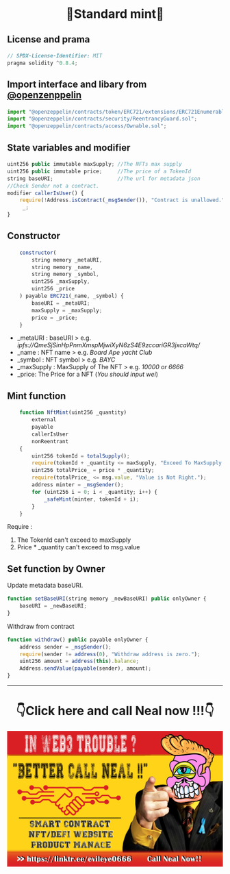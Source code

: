 <h1 align="center">🤖Standard mint🤖

## License and prama 
```js
// SPDX-License-Identifier: MIT
pragma solidity ^0.8.4;
```
## Import interface and libary from [@openzenppelin](https://github.com/OpenZeppelin/openzeppelin-contracts)
```js
import "@openzeppelin/contracts/token/ERC721/extensions/ERC721Enumerable.sol";
import "@openzeppelin/contracts/security/ReentrancyGuard.sol";
import "@openzeppelin/contracts/access/Ownable.sol";
```
## State variables and modifier
```js
uint256 public immutable maxSupply; //The NFTs max supply
uint256 public immutable price;     //The price of a TokenId
string baseURI;                     //The url for metadata json
//Check Sender not a contract.
modifier callerIsUser() {
    require(!Address.isContract(_msgSender()), "Contract is unallowed.");
     _;
}
```
## Constructor
```js
    constructor(
        string memory _metaURI,
        string memory _name,
        string memory _symbol,
        uint256 _maxSupply,
        uint256 _price
    ) payable ERC721(_name, _symbol) {
        baseURI = _metaURI;
        maxSupply = _maxSupply;
        price = _price;
    }
```
* _metaURI : baseURI > e.g. _ipfs://QmeSjSinHpPnmXmspMjwiXyN6zS4E9zccariGR3jxcaWtq/_
* _name : NFT name > e.g. _Board Ape yacht Club_
* _symbol : NFT symbol > e.g. _BAYC_
* _maxSupply : MaxSupply of The NFT > e.g. _10000 or 6666_
* _price: The Price for a NFT (_You should input wei_)

## Mint function
```js
    function NftMint(uint256 _quantity)
        external
        payable
        callerIsUser
        nonReentrant
    {
        uint256 tokenId = totalSupply();
        require(tokenId + _quantity <= maxSupply, "Exceed To MaxSupply.");
        uint256 totalPrice_ = price * _quantity;
        require(totalPrice_ <= msg.value, "Value is Not Right.");
        address minter = _msgSender();
        for (uint256 i = 0; i < _quantity; i++) {
            _safeMint(minter, tokenId + i);
        }
    }
```
Require :
1. The TokenId can't exceed to maxSupply
2. Price * _quantity can't exceed to msg.value  

## Set function by Owner 
Update metadata baseURI.
```js
function setBaseURI(string memory _newBaseURI) public onlyOwner {
    baseURI = _newBaseURI;
}
```
Withdraw from contract
```js
function withdraw() public payable onlyOwner {
    address sender = _msgSender();
    require(sender != address(0), "Withdraw address is zero.");
    uint256 amount = address(this).balance;
    Address.sendValue(payable(sender), amount);
}
```
---
<div>
  <h1 align="center">👇Click here and call Neal now !!!👇</h1>
  <a href="https://linktr.ee/evileye0666" target="_blank"><img src="../../Images/betterCallNeal.jpg" alt=""></a>
</div>

